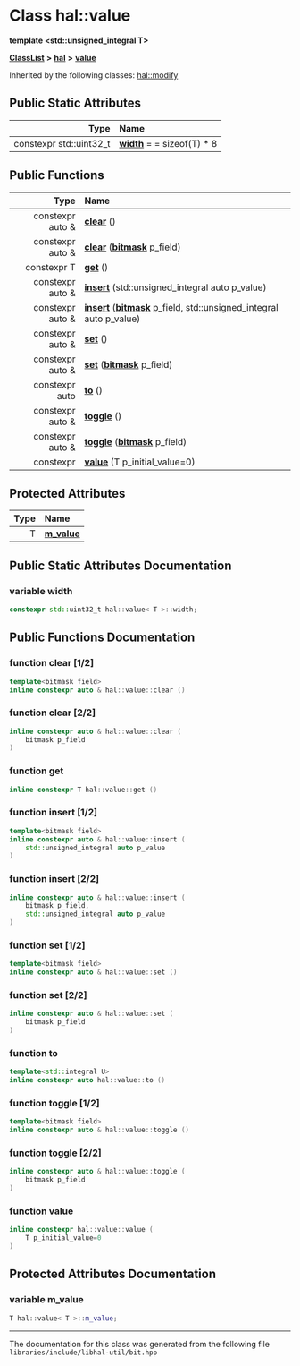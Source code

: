 

# Class hal::value

**template &lt;std::unsigned\_integral T&gt;**



[**ClassList**](annotated.md) **>** [**hal**](namespacehal.md) **>** [**value**](classhal_1_1value.md)










Inherited by the following classes: [hal::modify](classhal_1_1modify.md)


















## Public Static Attributes

| Type | Name |
| ---: | :--- |
|  constexpr std::uint32\_t | [**width**](#variable-width)   = = sizeof(T) \* 8<br> |














## Public Functions

| Type | Name |
| ---: | :--- |
|  constexpr auto & | [**clear**](#function-clear-12) () <br> |
|  constexpr auto & | [**clear**](#function-clear-22) ([**bitmask**](structhal_1_1bitmask.md) p\_field) <br> |
|  constexpr T | [**get**](#function-get) () <br> |
|  constexpr auto & | [**insert**](#function-insert-12) (std::unsigned\_integral auto p\_value) <br> |
|  constexpr auto & | [**insert**](#function-insert-22) ([**bitmask**](structhal_1_1bitmask.md) p\_field, std::unsigned\_integral auto p\_value) <br> |
|  constexpr auto & | [**set**](#function-set-12) () <br> |
|  constexpr auto & | [**set**](#function-set-22) ([**bitmask**](structhal_1_1bitmask.md) p\_field) <br> |
|  constexpr auto | [**to**](#function-to) () <br> |
|  constexpr auto & | [**toggle**](#function-toggle-12) () <br> |
|  constexpr auto & | [**toggle**](#function-toggle-22) ([**bitmask**](structhal_1_1bitmask.md) p\_field) <br> |
|  constexpr | [**value**](#function-value) (T p\_initial\_value=0) <br> |








## Protected Attributes

| Type | Name |
| ---: | :--- |
|  T | [**m\_value**](#variable-m_value)  <br> |




















## Public Static Attributes Documentation




### variable width 

```C++
constexpr std::uint32_t hal::value< T >::width;
```



## Public Functions Documentation




### function clear [1/2]

```C++
template<bitmask field>
inline constexpr auto & hal::value::clear () 
```






### function clear [2/2]

```C++
inline constexpr auto & hal::value::clear (
    bitmask p_field
) 
```






### function get 

```C++
inline constexpr T hal::value::get () 
```






### function insert [1/2]

```C++
template<bitmask field>
inline constexpr auto & hal::value::insert (
    std::unsigned_integral auto p_value
) 
```






### function insert [2/2]

```C++
inline constexpr auto & hal::value::insert (
    bitmask p_field,
    std::unsigned_integral auto p_value
) 
```






### function set [1/2]

```C++
template<bitmask field>
inline constexpr auto & hal::value::set () 
```






### function set [2/2]

```C++
inline constexpr auto & hal::value::set (
    bitmask p_field
) 
```






### function to 

```C++
template<std::integral U>
inline constexpr auto hal::value::to () 
```






### function toggle [1/2]

```C++
template<bitmask field>
inline constexpr auto & hal::value::toggle () 
```






### function toggle [2/2]

```C++
inline constexpr auto & hal::value::toggle (
    bitmask p_field
) 
```






### function value 

```C++
inline constexpr hal::value::value (
    T p_initial_value=0
) 
```



## Protected Attributes Documentation




### variable m\_value 

```C++
T hal::value< T >::m_value;
```




------------------------------
The documentation for this class was generated from the following file `libraries/include/libhal-util/bit.hpp`

